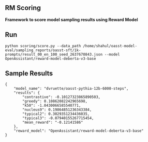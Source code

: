 ## RM Scoring

**Framework to score model sampling results using Reward Model**

## Run

```
python scoring/score.py --data_path /home/shahul/oasst-model-eval/sampling_reports/oasst-sft/1k-prompts/result_00_en_100_seed_2637670843.json --model OpenAssistant/reward-model-deberta-v3-base

```

## Sample Results
```
{
    "model_name": "dvruette/oasst-pythia-12b-6000-steps",
    "results": {
        "contrastive": -0.10127323865890503,
        "greedy": 0.10862082242965698,
        "k50": -1.0430066585540771,
        "nucleus9": 0.19864851236343384,
        "typical2": 0.3029351234436035,
        "typical3": -0.07940155267715454,
        "mean_reward": "-0.12141586"
    },
    "reward_model": "OpenAssistant/reward-model-deberta-v3-base"
}
```
